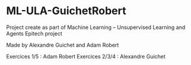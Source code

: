 # ML-ULA-GuichetRobert

Project create as part of Machine Learning – Unsupervised Learning and Agents Epitech project

Made by Alexandre Guichet and Adam Robert

Exercices 1/5 : Adam Robert
Exercices 2/3/4 : Alexandre Guichet
